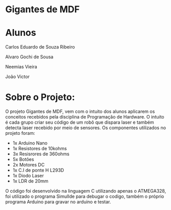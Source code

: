 # Gigantes de MDF

# Alunos

Carlos Eduardo de Souza Ribeiro

Alvaro Gochi de Sousa 

Neemias Vieira

João Victor

# Sobre o Projeto:

O projeto Gigantes de MDF, vem com o intuito dos alunos aplicarem os conceitos recebidos pela disciplina de Programação de Hardware. O intuito é cada grupo criar seu código de um robô que dispara laser e também detecta laser recebido por meio de sensores. Os componentes utilizados no projeto foram:

- 1x Arduino Nano
- 1x Resistores de 10kohms
- 3x Resisrores de 360ohms
- 5x Botões
- 2x Motores DC
- 1x C.I de ponte H L293D
- 1x Diodo Laser
- 1x LDR de 20mm

O código foi desenvolvido na linguagem C utilizando apenas o ATMEGA328, foi utilizado o programa SimulIde para debugar o codigo, também o próprio programa Arduino para gravar no arduino e testar.
